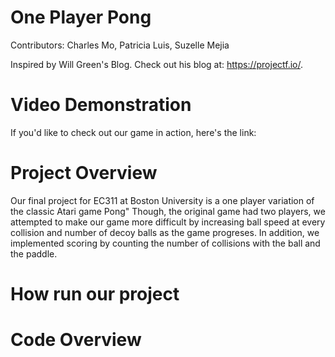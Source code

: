 # One Player Pong

Contributors: Charles Mo, Patricia Luis, Suzelle Mejia

Inspired by Will Green's Blog. Check out his blog at: https://projectf.io/.

# Video Demonstration

If you'd like to check out our game in action, here's the link: 

# Project Overview

Our final project for EC311 at Boston University is a one player variation of the classic Atari game Pong"
Though, the original game had two players, we attempted to make our game more difficult by increasing ball
speed at every collision and number of decoy balls as the game progreses. In addition, we implemented
scoring by counting the number of collisions with the ball and the paddle.

# How run our project



# Code Overview

